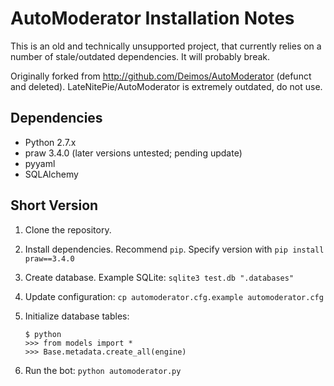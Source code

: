 # AutoModerator Installation Notes

This is an old and technically unsupported project, that currently relies
on a number of stale/outdated dependencies. It will probably break.

Originally forked from http://github.com/Deimos/AutoModerator (defunct and
deleted). LateNitePie/AutoModerator is extremely outdated, do not use.

## Dependencies

- Python 2.7.x
- praw 3.4.0 (later versions untested; pending update)
- pyyaml
- SQLAlchemy

## Short Version

1. Clone the repository.

2. Install dependencies. Recommend `pip`. Specify version with `pip install praw==3.4.0`

3. Create database. Example SQLite: `sqlite3 test.db ".databases"`

4. Update configuration: `cp automoderator.cfg.example automoderator.cfg`

5. Initialize database tables:

    ```shell
    $ python
    >>> from models import *
    >>> Base.metadata.create_all(engine)
    ```

6. Run the bot: `python automoderator.py`

